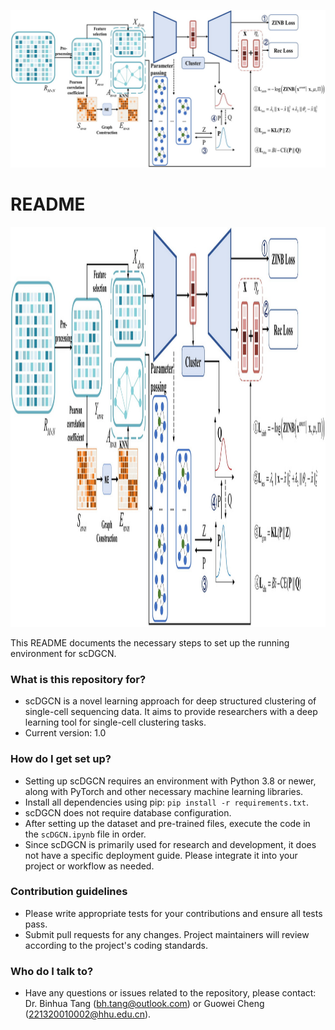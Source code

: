 ![](https://github.com/gladex/scDGCN/blob/785d8d96561db8eb390ccd84ec09f227074d2dc7/img/figure1-1.jpg)

# README #

<img src="https://github.com/gladex/scDGCN/blob/main/img/figure1-1.jpg" width="1280" height="640">

This README documents the necessary steps to set up the running environment for scDGCN.

### What is this repository for? ###

* scDGCN is a novel learning approach for deep structured clustering of single-cell sequencing data. It aims to provide researchers with a deep learning tool for single-cell clustering tasks.
* Current version: 1.0

### How do I get set up? ###

* Setting up scDGCN requires an environment with Python 3.8 or newer, along with PyTorch and other necessary machine learning libraries.
* Install all dependencies using pip: `pip install -r requirements.txt`.
* scDGCN does not require database configuration.
* After setting up the dataset and pre-trained files, execute the code in the `scDGCN.ipynb` file in order.
* Since scDGCN is primarily used for research and development, it does not have a specific deployment guide. Please integrate it into your project or workflow as needed.

### Contribution guidelines ###

* Please write appropriate tests for your contributions and ensure all tests pass.
* Submit pull requests for any changes. Project maintainers will review according to the project's coding standards.

### Who do I talk to? ###

* Have any questions or issues related to the repository, please contact: Dr. Binhua Tang (bh.tang@outlook.com) or Guowei Cheng (221320010002@hhu.edu.cn).
